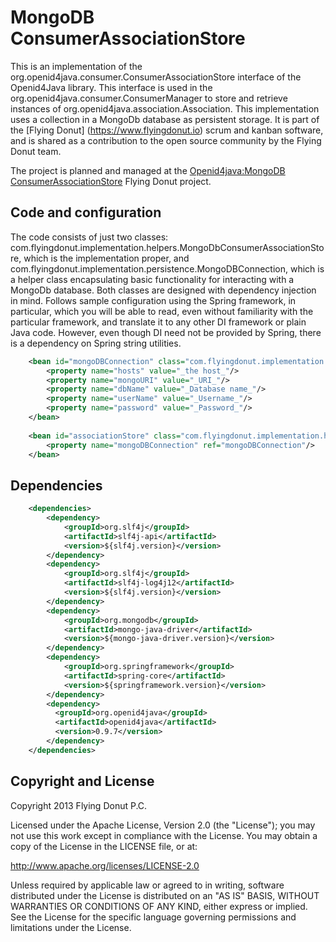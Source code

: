 MongoDB ConsumerAssociationStore
================================

This is an implementation of the org.openid4java.consumer.ConsumerAssociationStore interface of the Openid4Java library. This interface is used in the org.openid4java.consumer.ConsumerManager to store and retrieve instances of org.openid4java.association.Association. This implementation uses a collection in a MongoDb database as persistent storage. It is part of the [Flying Donut] (https://www.flyingdonut.io) scrum and kanban software, and is shared as a contribution to the open source community by the Flying Donut team.

The project is planned and managed at the [Openid4java:MongoDB ConsumerAssociationStore](https://www.flyingdonut.io/app/projects/51b5e256e4b0429408001cde) Flying Donut project.

Code and configuration
----

The code consists of just two classes: com.flyingdonut.implementation.helpers.MongoDbConsumerAssociationStore, which is the implementation proper, and com.flyingdonut.implementation.persistence.MongoDBConnection, which is a helper class encapsulating basic functionality for interacting with a MongoDb database. Both classes are designed with dependency injection in mind. Follows sample configuration using the Spring framework, in particular, which you will be able to read, even without familiarity with the particular framework, and translate it to any other DI framework or plain Java code. However, even though DI need not be provided by Spring, there is a dependency on Spring string utilities.

```xml
	<bean id="mongoDBConnection" class="com.flyingdonut.implementation.persistence.MongoDBConnection" init-method="initDatabase" destroy-method="deinitDatabase">
        <property name="hosts" value="_the host_"/>
        <property name="mongoURI" value="_URI_"/>
        <property name="dbName" value="_Database name_"/>
        <property name="userName" value="_Username_"/>
        <property name="password" value="_Password_"/>
    </bean>
	
    <bean id="associationStore" class="com.flyingdonut.implementation.helpers.MongoDbConsumerAssociationStore">
        <property name="mongoDBConnection" ref="mongoDBConnection"/>
    </bean>
```

Dependencies
-------------

```xml
    <dependencies>
        <dependency>
            <groupId>org.slf4j</groupId>
            <artifactId>slf4j-api</artifactId>
            <version>${slf4j.version}</version>
        </dependency>
        <dependency>
            <groupId>org.slf4j</groupId>
            <artifactId>slf4j-log4j12</artifactId>
            <version>${slf4j.version}</version>
        </dependency>
        <dependency>
            <groupId>org.mongodb</groupId>
            <artifactId>mongo-java-driver</artifactId>
            <version>${mongo-java-driver.version}</version>
        </dependency>
        <dependency>
            <groupId>org.springframework</groupId>
            <artifactId>spring-core</artifactId>
            <version>${springframework.version}</version>
        </dependency>
        <dependency>
          <groupId>org.openid4java</groupId>
          <artifactId>openid4java</artifactId>
          <version>0.9.7</version>
        </dependency>
    </dependencies>
```

Copyright and License
---

Copyright 2013 Flying Donut P.C.

Licensed under the Apache License, Version 2.0 (the "License"); you may not use this work except in compliance with the License. You may obtain a copy of the License in the LICENSE file, or at:

http://www.apache.org/licenses/LICENSE-2.0

Unless required by applicable law or agreed to in writing, software distributed under the License is distributed on an "AS IS" BASIS, WITHOUT WARRANTIES OR CONDITIONS OF ANY KIND, either express or implied. See the License for the specific language governing permissions and limitations under the License.

